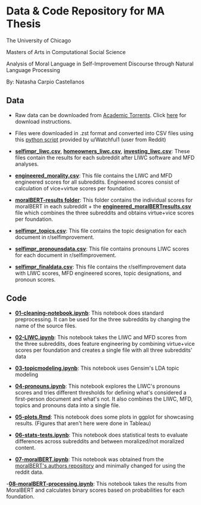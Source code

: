 # Data & Code Repository for MA Thesis 
The University of Chicago

Masters of Arts in Computational Social Science

Analysis of Moral Language in Self-Improvement Discourse through Natural Language Processing

By: Natasha Carpio Castellanos 

## Data

* Raw data can be downloaded from [Academic Torrents](https://academictorrents.com/details/56aa49f9653ba545f48df2e33679f014d2829c10). Click [here](https://academictorrents.com/docs/downloading.html) for download instructions.

* Files were downloaded in .zst format and converted into CSV files using this [python script](https://github.com/Watchful1/PushshiftDumps/blob/master/scripts/to_csv.py) provided by u/Watchful1 (user from Reddit)

- [**selfimpr_liwc.csv**](data/selfimpr_liwc.csv), [**homeowners_liwc.csv**](data/homeowners_liwc.csv), [**investing_liwc.csv**](data/investing_liwc.csv): These files contain the results for each subreddit after LIWC software and MFD analyses.

- [**engineered_morality.csv**](data/engineered_morality.csv): This file contains the LIWC and MFD engineered scores for all subreddits. Engineered scores consist of calculation of vice+virtue scores per foundation.

- [**moralBERT-results folder**](data/moralBERT-results): This folder contains the individual scores for moralBERT in each subreddit + the [**engineered_moralBERTresults.csv**](data/moralBERT-results/engineered_moralBERTresults.csv) file which combines the three subreddits and obtains virtue+vice scores per foundation.

- [**selfimpr_topics.csv**](data/selfimpr_topics.csv): This file contains the topic designation for each document in r/selfimprovement.

- [**selfimpr_pronounsdata.csv**](data/selfimpr_pronounsdata.csv): This file contains pronouns LIWC scores for each document in r/selfimprovement.

- [**selfimpr_finaldata.csv**](data/selfimpr_finaldata.csv): This file contains the r/selfimprovement data with LIWC scores, MFD engineered scores, topic designations, and pronoun scores.

## Code 

- [**01-cleaning-notebook.ipynb**](01-cleaning-notebook.ipynb): This notebook does standard preprocessing. It can be used for the three subreddits by changing the name of the source files. 

- [**02-LIWC.ipynb**](02-LIWC.ipynb): This notebook takes the LIWC and MFD scores from the three subreddits, does feature engineering by combining virtue+vice scores per foundation and creates a single file with all three subreddits' data

- [**03-topicmodeling.ipynb**](03-topicmodeling.ipynb): This notebook uses Gensim's LDA topic modeling

- [**04-pronouns.ipynb**](04-pronouns.ipynb): This notebook explores the LIWC's pronouns scores and tries different thresholds for defining what's considered a first-person document and what's not. It also combines the LIWC, MFD, topics and pronouns data into a single file. 

- [**05-plots.Rmd**](05-plots.Rmd): This notebook does some plots in ggplot for showcasing results. (Figures that aren't here were done in Tableau)

- [**06-stats-tests.ipynb**](06-stats-tests.ipynb): This notebook does statistical tests to evaluate differences across subreddits and between moralized/not moralized content. 

- [**07-moralBERT.ipynb**](07-moralBERT.ipynb): This notebook was obtained from the [moralBERT's authors repository](https://github.com/vjosapreniqi/MoralBERT/blob/main/MoralBert/Predict_mft_scores_from_the_MoralBERT_weights.ipynb) and minimally changed for using the reddit data.

-[**08-moralBERT-processing.ipynb**](08-moralBERT-processing.ipynb): This notebook takes the results from MoralBERT and calculates binary scores based on probabilities for each foundation. 


